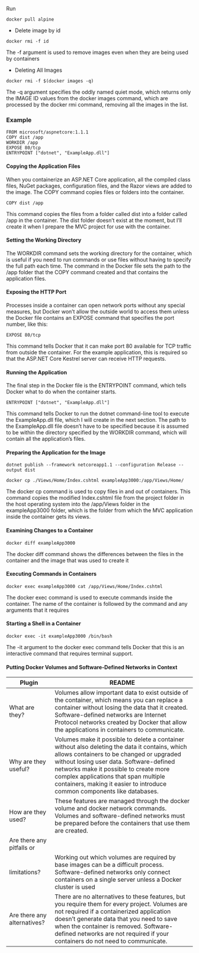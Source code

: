 Run

```
docker pull alpine
```

- Delete image by id

```
docker rmi -f id
```

The -f argument is used to remove images even when they are being
used by containers

- Deleting All Images

```
docker rmi -f $(docker images -q)
```

The -q argument specifies the oddly named quiet mode, which returns only the IMAGE ID values from
the docker images command, which are processed by the docker rmi command, removing all the images
in the list.

### Example

```
FROM microsoft/aspnetcore:1.1.1
COPY dist /app
WORKDIR /app
EXPOSE 80/tcp
ENTRYPOINT ["dotnet", "ExampleApp.dll"]
```

#### Copying the Application Files

When you containerize an ASP.NET Core application, all the compiled class files, NuGet packages,
configuration files, and the Razor views are added to the image. The COPY command copies files or folders
into the container.

```
COPY dist /app
```

This command copies the files from a folder called dist into a folder called /app in the container. The
dist folder doesn’t exist at the moment, but I’ll create it when I prepare the MVC project for use with the
container.

#### Setting the Working Directory

The WORKDIR command sets the working directory for the container, which is useful if you need to run
commands or use files without having to specify the full path each time. The command in the Docker file
sets the path to the /app folder that the COPY command created and that contains the application files.

#### Exposing the HTTP Port

Processes inside a container can open network ports without any special measures, but Docker won’t allow
the outside world to access them unless the Docker file contains an EXPOSE command that specifies the port
number, like this:

```
EXPOSE 80/tcp
```

This command tells Docker that it can make port 80 available for TCP traffic from outside the container.
For the example application, this is required so that the ASP.NET Core Kestrel server can receive HTTP
requests.

#### Running the Application

The final step in the Docker file is the ENTRYPOINT command, which tells Docker what to do when the
container starts.

```
ENTRYPOINT ["dotnet", "ExampleApp.dll"]
```

This command tells Docker to run the dotnet command-line tool to execute the ExampleApp.dll file,
which I will create in the next section. The path to the ExampleApp.dll file doesn’t have to be specified
because it is assumed to be within the directory specified by the WORKDIR command, which will contain all
the application’s files.

#### Preparing the Application for the Image

```
dotnet publish --framework netcoreapp1.1 --configuration Release --output dist
```

```
docker cp ./Views/Home/Index.cshtml exampleApp3000:/app/Views/Home/
```

The docker cp command is used to copy files in and out of containers. This command copies the
modified Index.cshtml file from the project folder in the host operating system into the /app/Views folder
in the exampleApp3000 folder, which is the folder from which the MVC application inside the container gets
its views.

#### Examining Changes to a Container

```
docker diff exampleApp3000
```

The docker diff command shows the differences between the files in the container and the image that
was used to create it

#### Executing Commands in Containers

```
docker exec exampleApp3000 cat /app/Views/Home/Index.cshtml
```

The docker exec command is used to execute commands inside the container. The name of the
container is followed by the command and any arguments that it requires

#### Starting a Shell in a Container

```
docker exec -it exampleApp3000 /bin/bash
```

The -it argument to the docker exec command tells Docker that this is an interactive command
that requires terminal support.

#### Putting Docker Volumes and Software-Defined Networks in Context

| Plugin                      | README                                                                                                                                                                                                                                                                                                                                               |
| --------------------------- | ---------------------------------------------------------------------------------------------------------------------------------------------------------------------------------------------------------------------------------------------------------------------------------------------------------------------------------------------------- |
| What are they?              | Volumes allow important data to exist outside of the container, which means you can replace a container without losing the data that it created. Software-defined networks are Internet Protocol networks created by Docker that allow the applications in containers to communicate.                                                                |
| Why are they useful?        | Volumes make it possible to delete a container without also deleting the data it contains, which allows containers to be changed or upgraded without losing user data. Software-defined networks make it possible to create more complex applications that span multiple containers, making it easier to introduce common components like databases. |
| How are they used?          | These features are managed through the docker volume and docker network commands. Volumes and software-defined networks must be prepared before the containers that use them are created.                                                                                                                                                            |
| Are there any pitfalls or   |
| limitations?                | Working out which volumes are required by base images can be a difficult process. Software-defined networks only connect containers on a single server unless a Docker cluster is used                                                                                                                                                               |
| Are there any alternatives? | There are no alternatives to these features, but you require them for every project. Volumes are not required if a containerized application doesn’t generate data that you need to save when the container is removed. Software-defined networks are not required if your containers do not need to communicate.                                   |
